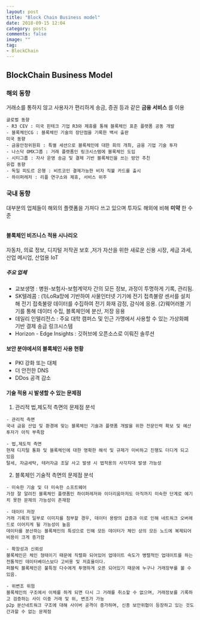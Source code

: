 ```yaml
---
layout: post
title: "Block Chain Business model"
date: 2018-09-15 12:04
category: posts
comments: false
image: ""
tag:
- BlockChain
---
```


## BlockChain Business Model

### 해외 동향

거래소를 통하지 않고 사용자가 편리하게 송금, 증권 등과 같은 **금융 서비스** 를 이용

```
글로벌 동향
- R3 CEV : 미국 핀테크 기업 R3와 제휴를 통해 블록체인 표준 플랫폼 공동 개발
- 블록체인CG : 블록체인 기술의 장단점을 기록한 백서 출판
미국 동향
- 금융안정위원회 : 특별 세션으로 블록체인에 대한 회의 개최, 금융 기업 기술 투자
- 나스닥 OMX그룹 : 거래 플랫폼인 링크시스템에 블록체인 도입
- 시티그룹 : 자사 운영 송금 및 결제 기반 블록체인을 쓰는 방안 추친
유럽 동향
- 독일 피도르 은행 : 비트코인 결제가능한 비자 직불 카드를 출시
- 하이퍼레저 : 리플 연구소와 제휴, 서비스 위주
```

### 국내 동향
대부분의 업체들이 해외의 플랫폼을 가져다 쓰고 있으며 투자도 해외에 비해 **미약** 한 수준
```

```

#### 블록체인 비즈니스 적용 시나리오
자동차, 의료 정보, 디지털 저작권 보호 ,저가 자산을 위한 새로운 신용 시장, 세금 과세, 산업 메시업, 산업용 IoT


##### 주요 업체
- 교보생명 : 병원-보험사-보험계약자 간의 모든 정보, 과정이 투명하게 기록, 관리됨.
- SK텔레콤 : (1)LoRa망에 기반하여 사물인터넷 기기에 전기 접촉불량 센서를 설치해 전기 접축불량 데이터를 수집하여 전기 화재 감정, 감식에 응용. (2)웨어러블 기기를 통해 데이터 수집, 블록체인에 분산, 저장 응용
- 데일리 인텔리전스 : 주요 대학 캠퍼스 및 인근 가맹에서 사용할 수 있는 가상화폐 기반 결제 송금 링크시스템
- Horizon - Edge Insights : 깃허브에 오픈소스로 이뤄진 솔루션


#### 보안 분야에서의 블록체인 사용 현황

- PKI 강화 또는 대체
- 더 안전한 DNS
- DDos 공격 감소

#### 기술 적용 시 발생할 수 있는 문제점
1) 관리적 법,제도적 측면의 문제점 분석
```
- 관리적 측면
국내 금융 산업 및 환경에 맞는 블록체인 기술과 플랫폼 개발을 위한 전문인력 확보 및 예산 투자가 아직 부족함

- 법,제도적 측면
현재 디지털 통화 및 블록체인에 대한 명확한 해석 및 규제가 미비하고 진행도 더디게 되고 있음
탈세, 자금세탁, 테러자금 조달 사고 발생 시 법적용의 사각지대 발생 가능성
```

2) 블록체인 기술적 측면의 문제점 분석

```
- 미숙한 기술 및 더 미숙한 소프트웨어
가장 잘 알려진 블록체인 플랫폼인 하이퍼레저와 이더리움마저도 아직까지 미숙한 단계로 예기치 못한 문제의 가능성이 존재함

- 데이터 저장
거래 기록의 일부로 이미지를 첨부할 경우, 데이터 용량의 급증과 이로 인해 네트워크 오버헤드로 이어지게 될 가능성이 높음
데이터를 분산하는 블록체인의 특성으로 인해 모든 데이터가 체인 상의 모든 노드에 복제되어 비용이 크게 증가함

- 확장성과 신뢰성
블록체인은 체인 형태이기 때문에 직렬화 되어있어 업데이트 속도가 병렬적인 업데이트를 하는 전통적인 데이터베이스보다 고비용 및 저효율이다.
퍼블릭 블록체인은 불특정 다수에게 투명하게 오픈 되어있기 때문에 누구나 거래장부를 볼 수 있음.

- 위변조 위험
블록체인의 구조에서 이체를 하게 되면 다시 그 거래를 취소할 수 없으며, 거래정보를 기록하고 검증하는 사이 이중 거래 및 위, 변조가 가능
p2p 분산네트워크 구조에 대해 사이버 공격이 증가하며, 신종 보안위협이 등장하고 있는 것도 간과할 수 없는 문제점
```
